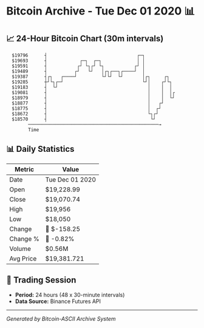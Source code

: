# Bitcoin Archive - Tue Dec 01 2020 📊

## 📈 24-Hour Bitcoin Chart (30m intervals)

```
  $19796      ┤                                 ┌─┐            
  $19693      ┤            ┌─┐  ┌─┐             │ │            
  $19591      ┤           ┌┘ └┐┌┘ └┐           ┌┘ │            
  $19489      ┤          ┌┘   └┘   │┌┐┌──┐┌────┘  │            
  $19387      ┤┌┐   ┌────┘         └┘└┘  └┘       │┌┐     ┌┐   
  $19285      ┼┘└┐┌─┘                             └┘│    ┌┘└┐  
  $19183      ┤  └┘                                 │    │  │  
  $19081      ┤                                     │    │  │┌ 
  $18979      ┤                                     │    │  └┘ 
  $18877      ┤                                     │   ┌┘     
  $18775      ┤                                     │  ┌┘      
  $18672      ┤                                     └┐┌┘       
  $18570      ┤                                      └┘        
        ────────────────────────────────────────────────→
        Time
```

## 📊 Daily Statistics

| Metric | Value |
|--------|-------|
| Date | Tue Dec 01 2020 |
| Open | $19,228.99 |
| Close | $19,070.74 |
| High | $19,956 |
| Low | $18,050 |
| Change | 🔴 $-158.25 |
| Change % | 🔴 -0.82% |
| Volume | $0.56M |
| Avg Price | $19,381.721 |

## 📅 Trading Session

- **Period:** 24 hours (48 x 30-minute intervals)
- **Data Source:** Binance Futures API

---
*Generated by Bitcoin-ASCII Archive System*

